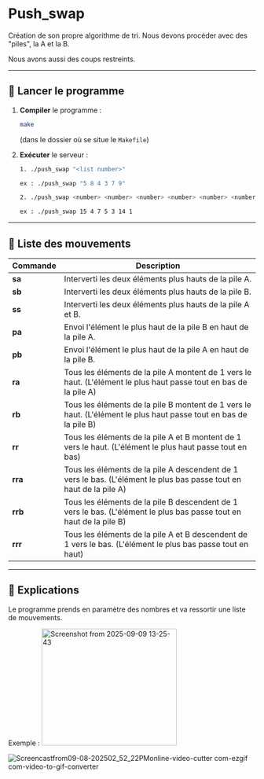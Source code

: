 # Push_swap

Création de son propre algorithme de tri. Nous devons procéder avec des "piles", la A et la B.

Nous avons aussi des coups restreints.

---

## 🚀 Lancer le programme

1. **Compiler** le programme :
   ```bash
   make
   ```
   (dans le dossier où se situe le `Makefile`)

2. **Exécuter** le serveur :
   ```bash
   1. ./push_swap "<list number>"
   
   ex : ./push_swap "5 8 4 3 7 9"

   2. ./push_swap <number> <number> <number> <number> <number> <number> etc...

   ex : ./push_swap 15 4 7 5 3 14 1
   ```

---

## 📝 Liste des mouvements


| Commande   | Description |
|------------|-------------|
| **sa**   | Interverti les deux éléments plus hauts de la pile A. |
| **sb**   | Interverti les deux éléments plus hauts de la pile B. |
| **ss**   | Interverti les deux éléments plus hauts de la pile A et B. |
| **pa**   | Envoi l'élément le plus haut de la pile B en haut de la pile A. |
| **pb**   | Envoi l'élément le plus haut de la pile A en haut de la pile B. |
| **ra**   | Tous les éléments de la pile A montent de 1 vers le haut. (L'élément le plus haut passe tout en bas de la pile A) |
| **rb**   | Tous les éléments de la pile B montent de 1 vers le haut. (L'élément le plus haut passe tout en bas de la pile B) |
| **rr**   | Tous les éléments de la pile A et B montent de 1 vers le haut. (L'élément le plus haut passe tout en bas) |
| **rra**  | Tous les éléments de la pile A descendent de 1 vers le bas. (L'élément le plus bas passe tout en haut de la pile A) |
| **rrb**  | Tous les éléments de la pile B descendent de 1 vers le bas. (L'élément le plus bas passe tout en haut de la pile B) |
| **rrr**  | Tous les éléments de la pile A et B descendent de 1 vers le bas. (L'élément le plus bas passe tout en haut) |

---

## 📖 Explications

Le programme prends en paramètre des nombres et va ressortir une liste de mouvements.

Exemple : <img width="275" height="238" alt="Screenshot from 2025-09-09 13-25-43" src="https://github.com/user-attachments/assets/653cefc6-f375-427e-8ca7-90b4ed5b278f" />



![Screencastfrom09-08-202502_52_22PMonline-video-cutter com-ezgif com-video-to-gif-converter](https://github.com/user-attachments/assets/34a6668b-001d-422e-a4dd-4b81ed32d7c9)
